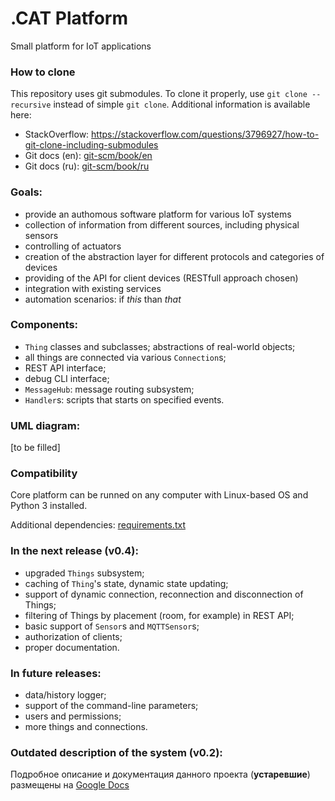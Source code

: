 # .CAT Platform
Small platform for IoT applications

### How to clone
This repository uses git submodules. To clone it properly, use `git clone --recursive` instead of simple `git clone`. Additional information is available here: 
* StackOverflow: https://stackoverflow.com/questions/3796927/how-to-git-clone-including-submodules
* Git docs (en): [git-scm/book/en](https://git-scm.com/book/en/v2/Git-Tools-Submodules)
* Git docs (ru): [git-scm/book/ru](https://git-scm.com/book/ru/v1/%D0%98%D0%BD%D1%81%D1%82%D1%80%D1%83%D0%BC%D0%B5%D0%BD%D1%82%D1%8B-Git-%D0%9F%D0%BE%D0%B4%D0%BC%D0%BE%D0%B4%D1%83%D0%BB%D0%B8)

### Goals:
* provide an authomous software platform for various IoT systems
* collection of information from different sources, including physical sensors
* controlling of actuators
* creation of the abstraction layer for different protocols and categories of devices
* providing of the API for client devices (RESTfull approach chosen)
* integration with existing services
* automation scenarios: if _this_ than _that_

### Components:
* `Thing` classes and subclasses; abstractions of real-world objects;
* all things are connected via various `Connection`s;
* REST API interface;
* debug CLI interface;
* `MessageHub`: message routing subsystem;
* `Handler`s: scripts that starts on specified events.

### UML diagram:
[to be filled]

### Compatibility
Core platform can be runned on any computer with Linux-based OS and Python 3 installed.

Additional dependencies: [requirements.txt](requirements.txt)

### In the next release (v0.4):
* upgraded `Things` subsystem;
* caching of `Thing`'s state, dynamic state updating;
* support of dynamic connection, reconnection and disconnection of Things;
* filtering of Things by placement (room, for example) in REST API;
* basic support of `Sensor`s and `MQTTSensor`s;
* authorization of clients;
* proper documentation.

### In future releases:
* data/history logger;
* support of the command-line parameters;
* users and permissions;
* more things and connections.

### Outdated description of the system (v0.2):
Подробное опиcание и документация данного проекта (**устаревшие**) размещены на [ Google Docs ]( https://docs.google.com/document/d/1ZmPlSTxpE9TxT5H26R77BYhkNbkK-HwpbFaOIhWRylA/edit# )
